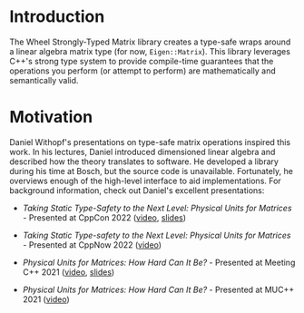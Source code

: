 # Introduction

The Wheel Strongly-Typed Matrix library creates a type-safe wraps around a linear algebra matrix type (for now,
`Eigen::Matrix`). This library leverages C++'s strong type system to provide compile-time guarantees that the
operations you perform (or attempt to perform) are mathematically and semantically valid.

# Motivation

Daniel Withopf's presentations on type-safe matrix operations inspired this work. In his lectures, Daniel introduced
dimensioned linear algebra and described how the theory translates to software. He developed a library during his time
at Bosch, but the source code is unavailable. Fortunately, he overviews enough of the high-level interface to aid implementations. For background information, check out Daniel's excellent presentations:

- _Taking Static Type-Safety to the Next Level: Physical Units for Matrices_ - Presented at CppCon 2022
  ([video](https://www.youtube.com/watch?v=aF3samjRzD4&t=2061s),
  [slides](https://raw.githubusercontent.com/CppCon/CppCon2022/main/Presentations/Taking-static-type-safety-to-the-next-level-physical-units-for-matrices-Daniel-Withopf-CppCon-2022.pdf))

- _Taking Static Type-safety to the Next Level: Physical Units for Matrices_ - Presented at CppNow 2022
  ([video](https://www.youtube.com/watch?v=SLSTS-EvOx4))

- _Physical Units for Matrices: How Hard Can It Be?_ - Presented at Meeting C++ 2021
  ([video](https://www.youtube.com/watch?v=4LmMwhM8ODI),
  [slides](https://meetingcpp.com/mcpp/slides/2021/Physical-units-for-matrices6397.pdf))

- _Physical Units for Matrices: How Hard Can It Be?_ - Presented at MUC++ 2021
  ([video](https://www.youtube.com/watch?v=J6H9CwzynoQ))
